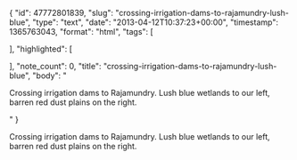 {
  "id": 47772801839,
  "slug": "crossing-irrigation-dams-to-rajamundry-lush-blue",
  "type": "text",
  "date": "2013-04-12T10:37:23+00:00",
  "timestamp": 1365763043,
  "format": "html",
  "tags": [

  ],
  "highlighted": [

  ],
  "note_count": 0,
  "title": "crossing-irrigation-dams-to-rajamundry-lush-blue",
  "body": "<p>Crossing irrigation dams to Rajamundry. Lush blue wetlands to our left, barren red dust plains on the right.</p>"
}

<p>Crossing irrigation dams to Rajamundry. Lush blue wetlands to our left, barren red dust plains on the right.</p>